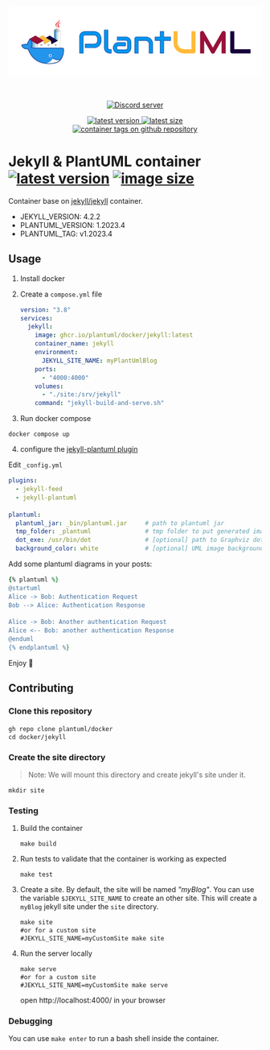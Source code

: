 <div align="center">
	<br />
	<p>	
		<img src="../.github/banner.png" alt="PlantUML Docker" />
	</p>
	<br />
	<p>
		<a href="https://discord.gg/sXhzexAQGh">
			<img src="https://img.shields.io/discord/1083727021328306236?color=5865F2&logo=discord&logoColor=white" alt="Discord server" />
		</a>
	</p>
	<p><a href="https://github.com/plantuml/docker/pkgs/container/docker%2Fjekyll">
			<img src="https://ghcr-badge.egpl.dev/plantuml/docker/jekyll/latest_tag?trim=major&label=latest%20version" alt="latest version" />
			<img src="https://ghcr-badge.egpl.dev/plantuml/docker/jekyll/size?trim=major&label=latest%20size" alt="latest size" />
			<br />
			<img src="https://ghcr-badge.egpl.dev/plantuml/docker/jekyll/tags?trim=major" alt="container tags on github repository" />
	</a></p>
</div>

# Jekyll & PlantUML container [![latest version][jekyll-badge-latest-version]][jekyll-package-url] [![image size][jekyll-badge-image-size]][jekyll-package-url]

[jekyll-badge-latest-version]: https://ghcr-badge.egpl.dev/plantuml/docker/jekyll/latest_tag?trim=major&label=version
[jekyll-badge-image-size]: https://ghcr-badge.egpl.dev/plantuml/docker/jekyll/size?trim=major&label=size
[jekyll-package-url]: https://github.com/plantuml/docker/pkgs/container/docker%2Fjekyll

Container base on [jekyll/jekyll](https://hub.docker.com/r/jekyll/jekyll/) container.

- JEKYLL_VERSION: 4.2.2
- PLANTUML_VERSION: 1.2023.4
- PLANTUML_TAG: v1.2023.4

## Usage

1. Install docker

2. Create a `compose.yml` file
    ```yml
    version: "3.8"
    services:
      jekyll:
        image: ghcr.io/plantuml/docker/jekyll:latest
        container_name: jekyll
        environment:
          JEKYLL_SITE_NAME: myPlantUmlBlog
        ports:
          - "4000:4000"
        volumes:
          - "./site:/srv/jekyll"
        command: "jekyll-build-and-serve.sh"
    ```

3. Run docker compose
  ```shell
  docker compose up
  ```

4. configure the [jekyll-plantuml plugin](https://github.com/yjpark/jekyll-plantuml)
  
  Edit `_config.yml`
  ```yaml
  plugins:
    - jekyll-feed
    - jekyll-plantuml

  plantuml:
    plantuml_jar: _bin/plantuml.jar     # path to plantuml jar
    tmp_folder: _plantuml               # tmp folder to put generated image files
    dot_exe: /usr/bin/dot               # [optional] path to Graphviz dot execution
    background_color: white             # [optional] UML image background color

  ```

  Add some plantuml diagrams in your posts:
  ```ruby
  {% plantuml %}
  @startuml
  Alice -> Bob: Authentication Request
  Bob --> Alice: Authentication Response

  Alice -> Bob: Another authentication Request
  Alice <-- Bob: another authentication Response
  @enduml
  {% endplantuml %}
  ```

Enjoy :partying_face:

## Contributing

### Clone this repository
```shell 
gh repo clone plantuml/docker
cd docker/jekyll
```

### Create the site directory

> Note: We will mount this directory and create jekyll's site under it.

```shell 
mkdir site
```

### Testing

1. Build the container
    ```shell
    make build
    ```

2. Run tests to validate that the container is working as expected
    ```shell
    make test
    ```

3. Create a site.
    By default, the site will be named _"myBlog"_.
    You can use the variable `$JEKYLL_SITE_NAME` to create an other site.
    This will create a `myBlog` jekyll site under the `site` directory.

    ```shell
    make site
    #or for a custom site
    #JEKYLL_SITE_NAME=myCustomSite make site
    ```

4. Run the server locally
    ```shell
    make serve
    #or for a custom site
    #JEKYLL_SITE_NAME=myCustomSite make serve
    ```

    open http://localhost:4000/ in your browser

### Debugging

You can use `make enter` to run a bash shell inside the container.
